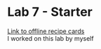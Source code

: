 # Lab 7 - Starter
[Link to offline recipe cards](https://bsnow1400.github.io/fa22-cse110-lab7/)  
I worked on this lab by myself
